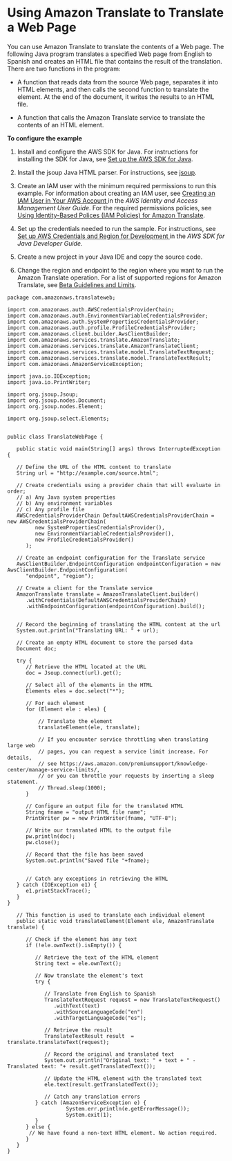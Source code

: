 # Using Amazon Translate to Translate a Web Page<a name="examples-web"></a>

You can use Amazon Translate to translate the contents of a Web page\. The following Java program translates a specified Web page from English to Spanish and creates an HTML file that contains the result of the translation\. There are two functions in the program:

+ A function that reads data from the source Web page, separates it into HTML elements, and then calls the second function to translate the element\. At the end of the document, it writes the results to an HTML file\.

+ A function that calls the Amazon Translate service to translate the contents of an HTML element\.

**To configure the example**

1. Install and configure the AWS SDK for Java\. For instructions for installing the SDK for Java, see [ Set up the AWS SDK for Java](https://docs.aws.amazon.com/sdk-for-java/v1/developer-guide/setup-install.html)\.

1. Install the jsoup Java HTML parser\. For instructions, see [jsoup](https://jsoup.org/)\.

1. Create an IAM user with the minimum required permissions to run this example\. For information about creating an IAM user, see [ Creating an IAM User in Your AWS Account ](http://docs.aws.amazon.com/IAM/latest/UserGuide/id_users_create.html) in the *AWS Identity and Access Management User Guide*\. For the required permissions policies, see [Using Identity\-Based Polices \(IAM Policies\) for Amazon Translate](access-control-managing-permissions.md)\.

1. Set up the credentials needed to run the sample\. For instructions, see [ Set up AWS Credentials and Region for Development ](https://docs.aws.amazon.com/sdk-for-java/v1/developer-guide/setup-credentials.html) in the *AWS SDK for Java Developer Guide*\.

1. Create a new project in your Java IDE and copy the source code\.

1. Change the region and endpoint to the region where you want to run the Amazon Translate operation\. For a list of supported regions for Amazon Translate, see [Beta Guidelines and Limits](beta-limits-guidelines.md)\. 

```
package com.amazonaws.translateweb;
 
import com.amazonaws.auth.AWSCredentialsProviderChain;
import com.amazonaws.auth.EnvironmentVariableCredentialsProvider;
import com.amazonaws.auth.SystemPropertiesCredentialsProvider;
import com.amazonaws.auth.profile.ProfileCredentialsProvider;
import com.amazonaws.client.builder.AwsClientBuilder;
import com.amazonaws.services.translate.AmazonTranslate;
import com.amazonaws.services.translate.AmazonTranslateClient;
import com.amazonaws.services.translate.model.TranslateTextRequest;
import com.amazonaws.services.translate.model.TranslateTextResult;
import com.amazonaws.AmazonServiceException;
 
import java.io.IOException;
import java.io.PrintWriter;
 
import org.jsoup.Jsoup;
import org.jsoup.nodes.Document;
import org.jsoup.nodes.Element;
 
import org.jsoup.select.Elements;
 
 
public class TranslateWebPage {
                
   public static void main(String[] args) throws InterruptedException {
 
   // Define the URL of the HTML content to translate
   String url = "http://example.com/source.html";
   
   // Create credentials using a provider chain that will evaluate in order;
   // a) Any Java system properties
   // b) Any environment variables
   // c) Any profile file
   AWSCredentialsProviderChain DefaultAWSCredentialsProviderChain = new AWSCredentialsProviderChain(
         new SystemPropertiesCredentialsProvider(),
         new EnvironmentVariableCredentialsProvider(),
         new ProfileCredentialsProvider()
      );
 
   // Create an endpoint configuration for the Translate service
   AwsClientBuilder.EndpointConfiguration endpointConfiguration = new AwsClientBuilder.EndpointConfiguration(
      "endpoint", "region");
 
   // Create a client for the Translate service
   AmazonTranslate translate = AmazonTranslateClient.builder()
      .withCredentials(DefaultAWSCredentialsProviderChain)
      .withEndpointConfiguration(endpointConfiguration).build();
 
   
   // Record the beginning of translating the HTML content at the url
   System.out.println("Translating URL: " + url);
 
   // Create an empty HTML document to store the parsed data
   Document doc;
 
   try {
      // Retrieve the HTML located at the URL
      doc = Jsoup.connect(url).get();
 
      // Select all of the elements in the HTML
      Elements eles = doc.select("*");
 
      // For each element
      for (Element ele : eles) {
      
          // Translate the element 
          translateElement(ele, translate);
      
          // If you encounter service throttling when translating large web
          // pages, you can request a service limit increase. For details, 
          // see https://aws.amazon.com/premiumsupport/knowledge-center/manage-service-limits/,
          // or you can throttle your requests by inserting a sleep statement.
          // Thread.sleep(1000);
      }
      
      // Configure an output file for the translated HTML
      String fname = "output HTML file name";
      PrintWriter pw = new PrintWriter(fname, "UTF-8");
            
      // Write our translated HTML to the output file
      pw.println(doc);
      pw.close();
            
      // Record that the file has been saved
      System.out.println("Saved file "+fname);
      
      
      // Catch any exceptions in retrieving the HTML
   } catch (IOException e1) {
      e1.printStackTrace();
   }
}
 
   // This function is used to translate each individual element
   public static void translateElement(Element ele, AmazonTranslate translate) {
   
      // Check if the element has any text
      if (!ele.ownText().isEmpty()) {
      
         // Retrieve the text of the HTML element
         String text = ele.ownText();
      
         // Now translate the element's text
         try {
   
            // Translate from English to Spanish
            TranslateTextRequest request = new TranslateTextRequest()
               .withText(text)
               .withSourceLanguageCode("en")
               .withTargetLanguageCode("es");
                      
            // Retrieve the result
            TranslateTextResult result  = translate.translateText(request);
   
            // Record the original and translated text
            System.out.println("Original text: " + text + " - Translated text: "+ result.getTranslatedText());
   
            // Update the HTML element with the translated text
            ele.text(result.getTranslatedText());
   
            // Catch any translation errors           
         } catch (AmazonServiceException e) {
                   System.err.println(e.getErrorMessage());
                   System.exit(1);
         }
      } else {
       // We have found a non-text HTML element. No action required.
      } 
   }         
}
```